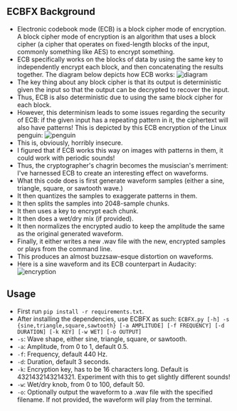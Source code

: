 ## ECBFX Background
- Electronic codebook mode (ECB) is a block cipher mode of encryption. A block cipher mode of encryption is an algorithm that uses a block cipher (a cipher that operates on fixed-length blocks of the input, commonly something like AES) to encrypt something.
- ECB specifically works on the blocks of data by using the same key to independently encrypt each block, and then concatenating the results together. The diagram below depicts how ECB works: ![diagram](https://i.imgur.com/WoEHdRj.png)
- The key thing about any block cipher is that its output is deterministic given the input so that the output can be decrypted to recover the input.
- Thus, ECB is also deterministic due to using the same block cipher for each block.
- However, this determinism leads to some issues regarding the security of ECB: if the given input has a repeating pattern in it, the ciphertext will also have patterns! This is depicted by this ECB encryption of the Linux penguin: ![penguin](https://i.imgur.com/4CzMItx.png)
- This is, obviously, horribly insecure.
- I figured that if ECB works this way on images with patterns in them, it could work with periodic sounds!
- Thus, the cryptographer's chagrin becomes the musiscian's merriment: I've harnessed ECB to create an interesting effect on waveforms.
- What this code does is first generate waveform samples (either a sine, triangle, square, or sawtooth wave.)
- It then quantizes the samples to exaggerate patterns in them.
- It then splits the samples into 2048-sample chunks.
- It then uses a key to encrypt each chunk.
- It then does a wet/dry mix (if provided).
- It then normalizes the encrypted audio to keep the amplitude the same as the original generated waveform.
- Finally, it either writes a new .wav file with the new, encrypted samples or plays from the command line.
- This produces an almost buzzsaw-esque distortion on waveforms.
- Here is a sine waveform and its ECB counterpart in Audacity: ![encryption](https://i.imgur.com/JWr14LT.png)

## Usage
- First run `pip install -r requirements.txt`.
- After installing the dependencies, use ECBFX as such: `ECBFX.py [-h] -s {sine,triangle,square,sawtooth} [-a AMPLITUDE] [-f FREQUENCY] [-d DURATION] [-k KEY] [-w WET] [-o OUTPUT]`
- `-s`: Wave shape, either sine, triangle, square, or sawtooth.
- `-a`: Amplitude, from 0 to 1, default 0.5.
- `-f`: Frequency, default 440 Hz.
- `-d`: Duration, default 3 seconds.
- `-k`: Encryption key, has to be 16 characters long. Default is 4321432143214321. Experiment with this to get slightly different sounds!
- `-w`: Wet/dry knob, from 0 to 100, default 50.
- `-o`: Optionally output the waveform to a .wav file with the specified filename. If not provided, the waveform will play from the terminal.


